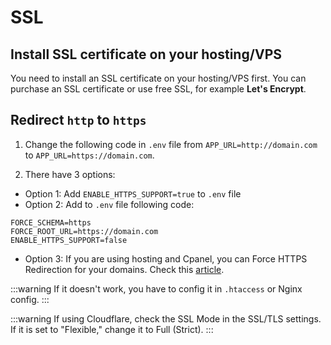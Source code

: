 # SSL

## Install SSL certificate on your hosting/VPS

You need to install an SSL certificate on your hosting/VPS first. You can purchase an SSL certificate or use free SSL,
for example **Let's Encrypt**.

## Redirect `http` to `https`

1. Change the following code in `.env` file from `APP_URL=http://domain.com` to `APP_URL=https://domain.com`.

2. There have 3 options:

- Option 1: Add `ENABLE_HTTPS_SUPPORT=true` to `.env` file
- Option 2: Add to `.env` file following code:

```
FORCE_SCHEMA=https
FORCE_ROOT_URL=https://domain.com
ENABLE_HTTPS_SUPPORT=false
```

- Option 3: If you are using hosting and Cpanel, you can Force HTTPS Redirection for your domains. Check
  this [article](https://blog.cpanel.com/force-https-redirection/).

:::warning
If it doesn't work, you have to config it in `.htaccess` or Nginx config.
:::

:::warning
If using Cloudflare, check the SSL Mode in the SSL/TLS settings. If it is set to "Flexible," change it to Full (Strict).
:::
